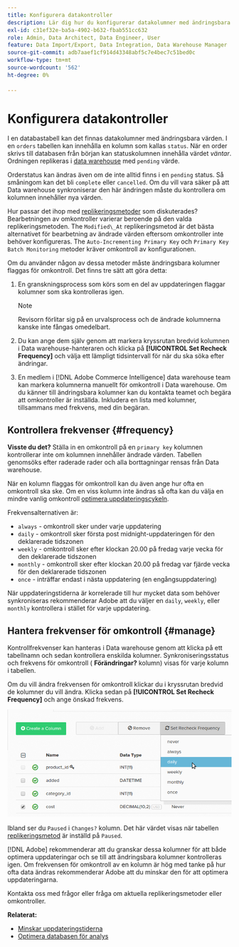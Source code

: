 ```yaml
---
title: Konfigurera datakontroller
description: Lär dig hur du konfigurerar datakolumner med ändringsbara värden.
exl-id: c31ef32e-ba5a-4902-b632-fbab551cc632
role: Admin, Data Architect, Data Engineer, User
feature: Data Import/Export, Data Integration, Data Warehouse Manager
source-git-commit: adb7aaef1cf914d43348abf5c7e4bec7c51bed0c
workflow-type: tm+mt
source-wordcount: '562'
ht-degree: 0%

---
```


# Konfigurera datakontroller

I en databastabell kan det finnas datakolumner med ändringsbara värden. I en `orders` tabellen kan innehålla en kolumn som kallas `status`. När en order skrivs till databasen från början kan statuskolumnen innehålla värdet _väntar_. Ordningen replikeras i [data warehouse](../data-warehouse-mgr/tour-dwm.md) med `pending` värde.

Orderstatus kan ändras även om de inte alltid finns i en `pending` status. Så småningom kan det bli `complete` eller `cancelled`. Om du vill vara säker på att Data warehouse synkroniserar den här ändringen måste du kontrollera om kolumnen innehåller nya värden.

Hur passar det ihop med [replikeringsmetoder](../data-warehouse-mgr/cfg-replication-methods.md) som diskuterades? Bearbetningen av omkontroller varierar beroende på den valda replikeringsmetoden. The `Modified\_At` replikeringsmetod är det bästa alternativet för bearbetning av ändrade värden eftersom omkontroller inte behöver konfigureras. The `Auto-Incrementing Primary Key` och `Primary Key Batch Monitoring` metoder kräver omkontroll av konfigurationen.

Om du använder någon av dessa metoder måste ändringsbara kolumner flaggas för omkontroll. Det finns tre sätt att göra detta:

1. En granskningsprocess som körs som en del av uppdateringen flaggar kolumner som ska kontrolleras igen.

   >[!NOTE]
   >
   >Revisorn förlitar sig på en urvalsprocess och de ändrade kolumnerna kanske inte fångas omedelbart.

1. Du kan ange dem själv genom att markera kryssrutan bredvid kolumnen i Data warehouse-hanteraren och klicka på **[!UICONTROL Set Recheck Frequency]** och välja ett lämpligt tidsintervall för när du ska söka efter ändringar.

1. En medlem i [!DNL Adobe Commerce Intelligence] data warehouse team kan markera kolumnerna manuellt för omkontroll i Data warehouse. Om du känner till ändringsbara kolumner kan du kontakta teamet och begära att omkontroller är inställda. Inkludera en lista med kolumner, tillsammans med frekvens, med din begäran.

## Kontrollera frekvenser {#frequency}

**Visste du det?**
Ställa in en omkontroll på en `primary key` kolumnen kontrollerar inte om kolumnen innehåller ändrade värden. Tabellen genomsöks efter raderade rader och alla borttagningar rensas från Data warehouse.

När en kolumn flaggas för omkontroll kan du även ange hur ofta en omkontroll ska ske. Om en viss kolumn inte ändras så ofta kan du välja en mindre vanlig omkontroll [optimera uppdateringscykeln](../../best-practices/reduce-update-cycle-time.md).

Frekvensalternativen är:

* `always` - omkontroll sker under varje uppdatering
* `daily` - omkontroll sker första post midnight-uppdateringen för den deklarerade tidszonen
* `weekly` - omkontroll sker efter klockan 20.00 på fredag varje vecka för den deklarerade tidszonen
* `monthly` - omkontroll sker efter klockan 20.00 på fredag var fjärde vecka för den deklarerade tidszonen
* `once` - inträffar endast i nästa uppdatering (en engångsuppdatering)

När uppdateringstiderna är korrelerade till hur mycket data som behöver synkroniseras rekommenderar Adobe att du väljer en `daily`, `weekly`, eller `monthly` kontrollera i stället för varje uppdatering.

## Hantera frekvenser för omkontroll {#manage}

Kontrollfrekvenser kan hanteras i Data warehouse genom att klicka på ett tabellnamn och sedan kontrollera enskilda kolumner. Synkroniseringsstatus och frekvens för omkontroll ( **Förändringar?** kolumn) visas för varje kolumn i tabellen.

Om du vill ändra frekvensen för omkontroll klickar du i kryssrutan bredvid de kolumner du vill ändra. Klicka sedan på **[!UICONTROL Set Recheck Frequency]** och ange önskad frekvens.

![](../../assets/dwm-recheck.png)

Ibland ser du `Paused` i `Changes?` kolumn. Det här värdet visas när tabellen [replikeringsmetod](../../data-analyst/data-warehouse-mgr/cfg-data-rechecks.md) är inställd på `Paused`.

[!DNL Adobe] rekommenderar att du granskar dessa kolumner för att både optimera uppdateringar och se till att ändringsbara kolumner kontrolleras igen. Om frekvensen för omkontroll av en kolumn är hög med tanke på hur ofta data ändras rekommenderar Adobe att du minskar den för att optimera uppdateringarna.

Kontakta oss med frågor eller fråga om aktuella replikeringsmetoder eller omkontroller.

**Relaterat:**

* [Minskar uppdateringstiderna](../../best-practices/reduce-update-cycle-time.md)
* [Optimera databasen för analys](../../best-practices/opt-db-analysis.md)
